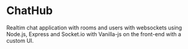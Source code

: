# ChatHub
Realtim chat application with rooms and users with websockets using Node.js, Express and Socket.io with Vanilla-js on the front-end with a custom UI.
